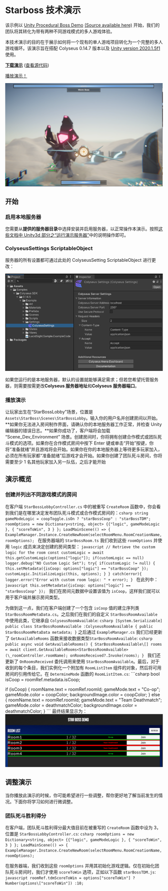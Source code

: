 ﻿# Starboss 技术演示
该示例以 [Unity Procedural Boss Demo](https://www.youtube.com/watch?v=LVSmp0zW8pY) [(Source available here)](https://on.unity.com/37K5j1b) 开始，我们的团队将其转化为带有两种不同游戏模式的多人游戏体验。

本技术演示的目的在于展示如何将一个现有的单人游戏项目转化为一个完整的多人游戏循环。该演示旨在搭配 Colyseus 0.14.7 版本以及 [Unity version 2020.1.5f1](https://unity3d.com/unity/qa/lts-releases) 使用。

**[下载演示](https://github.com/colyseus/unity-demo-starboss/archive/main.zip)** ([查看源代码](https://github.com/colyseus/unity-demo-starboss/))

[播放演示！](https://sac-dt.colyseus.dev/)

![屏幕截图](screenshot.PNG)

## 开始

### 启用本地服务器

您需要从**提供的服务器目录**中选择安装并启用服务器，以正常操作本演示。按照[这些文档中 Unity3d 部分之“运行演示服务器”](/getting-started/unity3d-client/#running-the-demo-server)中的说明操作即可。

### ColyseusSettings ScriptableObject

服务器的所有设置都可通过此处的 ColyseusSetting ScriptableObject 进行更改：

![ScriptableObject](../common-images/scriptable-object.png)

如果您运行的是本地服务器，默认的设置就能够满足需求；但若您希望托管服务器，则需要按需更改**Colyseus 服务器地址**和**Colyseus 服务器端口**。

### 播放演示

让玩家出生在“StarBossLobby”场景，位置是 `Assets\StarBoss\Scenes\StarBossLobby`。输入你的用户名并创建房间以开始。**如果你无法进入房间制作界面，请确认你的本地服务器工作正常，并检查 Unity 编辑器的错误日志。**如果你成功了，客户端将会加载 “Scene\_Dev\_Environment” 场景。创建房间时，你将拥有创建合作模式或团队死斗模式的选项。如果你在合作模式房间中按下 Enter 键或单击“开始”按键，你将“准备就绪”并且游戏将会开始。如果你在你的本地服务器上等待更多玩家加入，必须在所有玩家都“准备就绪”后游戏才会开始。如果你创建了团队死斗房间，你将需要至少 1 名其他玩家加入另一队伍，之后才能开始

## 演示概览

### 创建并列出不同游戏模式的房间
在客户端 `StarBossLobbyController.cs` 中的被重写 `CreateRoom` 函数中，你会看到我们是在哪里决定发布团队死斗模式或合作模式房间的：```csharp string gameModeLogic = coopToggle.isOn ? "starBossCoop" : "starBossTDM"; roomOptions = new Dictionary<string, object> {{"logic", gameModeLogic }, { "scoreToWin", 3 } }; LoadMainScene(() => { ExampleManager.Instance.CreateNewRoom(selectRoomMenu.RoomCreationName, roomOptions); ``` 在服务器端的 `StarBossRoom.ts` 我们收到这些 `roomOptions` 并使用  `logic` 成员来决定创建的房间类型： ```javascript // Retrieve the custom logic for the room const customLogic = await this.getCustomLogic(options["logic"]); if(customLogic == null) logger.debug("NO Custom Logic Set"); try{ if(customLogic != null) { this.setMetadata({isCoop: options["logic"] == "starBossCoop" }); customLogic.InitializeLogic(this, options); } } catch(error){ logger.error("Error with custom room logic: " + error); } ``` 在此列中：```javascript this.setMetadata({isCoop: options["logic"] == "starBossCoop" }); ``` 我们在房间元数据中设置该值为 `isCoop`，这样我们就可以用于客户端并展示房间类型。 

为做到这一点，我们在客户端创建了一个包含 `isCoop` 值的建立序列类 `StarBossRoomMetaData.cs`。之后我们在我们的自定义 `StarBossRoomAvailable` 中使用此类，它继承自 `ColyseusRoomAvailable`: ``` csharp [System.Serializable] public class StarBossRoomAvailable :ColyseusRoomAvailable { public StarBossRoomMetaData metadata; } ``` 之后通过 `ExampleManager.cs`  我们已经更新了 `GetAvailableRooms` 函数来接收数据类型`StarBossRoomAvailable`: ```csharp public async void GetAvailableRooms() { StarBossRoomAvailable\[] rooms = await client.GetAvailableRooms<StarBossRoomAvailable>(\_roomController.roomName); onRoomsReceived?.Invoke(rooms); } ``` 我们还更新了 `OnRoomsReceived` 委托调用来使用 `StarBossRoomAvailable`。最后，对于收到的每个条目，我们实例化一个附加有 `RoomListItem` 组件的对象，然后将可用房间的引用传给它。在 `DetermineMode` 函数的 `RoomListItem.cs`: \`\`\`csharp bool isCoop = roomRef.metadata.isCoop;

if (isCoop) { roomName.text = roomRef.roomId; gameMode.text = "Co-op"; gameMode.color = coopColor; backgroundImage.color = coopColor; } else { roomName.text = roomRef.roomId; gameMode.text = "Team Deathmatch"; gameMode.color = deathmatchColor; backgroundImage.color = deathmatchColor; } \`\`\` 最终结果显示为：![RoomList](room-list.PNG)

## 调整演示

当你播放此演示的时候，你可能希望进行一些调整，帮你更好地了解当前发生的情况。下面你将学习如何进行微调整。

### 团队死斗胜利得分

在客户端，团队死斗胜利得分最大值目前在被重写的 `CreateRoom` 函数中设为 3，位置是 `StarBossLobbyController.cs`: ```csharp roomOptions = new Dictionary<string, object> {{"logic", gameModeLogic }, { "scoreToWin", 3 } }; LoadMainScene(() => { ExampleManager.Instance.CreateNewRoom(selectRoomMenu.RoomCreationName, roomOptions); ```

在服务器端，我们收到这些 `roomOptions` 并用其初始化游戏逻辑。仅在初始化团队死斗房间时，我们才使用 `scoreToWin` 选项，正如以下函数 `starBossTDM.js`: ```javascript roomRef.tdmScoreToWin = options["scoreToWin"] ?Number(options\["scoreToWin"]) :10; ```
